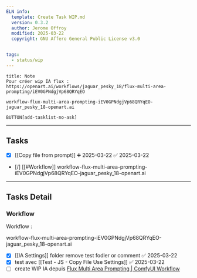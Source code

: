 ```yaml
---
ELN info:
  template: Create Task WIP.md
  version: 0.3.2
  author: Jerome Offroy
  modified: 2025-03-22
  copyright: GNU Affero General Public License v3.0


tags:
  - status/wip
---
```


````ad-note
title: Note
Pour créer wip IA flux : https://openart.ai/workflows/jaguar_pesky_18/flux-multi-area-prompting/iEV0GPNdgjVp68QRYqEO

workflow-flux-multi-area-prompting-iEV0GPNdgjVp68QRYqEO-jaguar_pesky_18-openart.ai

````



`BUTTON[add-tasklist-no-ask]`



---
## Tasks
- [x] [[Copy file from prompt]] ➕ 2025-03-22 ✅ 2025-03-22
- [/] [[#Workflow]] workflow-flux-multi-area-prompting-iEV0GPNdgjVp68QRYqEO-jaguar_pesky_18-openart.ai


---
## Tasks Detail




### Workflow
Workflow : 

workflow-flux-multi-area-prompting-iEV0GPNdgjVp68QRYqEO-jaguar_pesky_18-openart.ai

- [x] [[IA Settings]] folder  remove test fodler or comment ✅ 2025-03-22
- [x] test avec [[Test - JS - Copy File Use Settings]] ✅ 2025-03-22
- [ ] create WIP IA depuis [Flux Multi Area Prompting | ComfyUI Workflow](https://openart.ai/workflows/jaguar_pesky_18/flux-multi-area-prompting/iEV0GPNdgjVp68QRYqEO)
